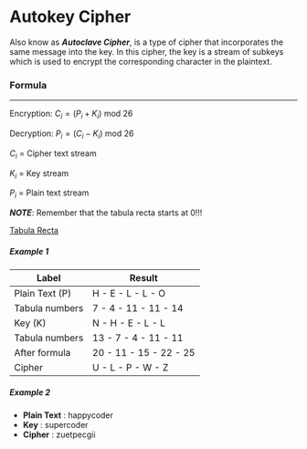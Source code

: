 # Autokey Cipher

Also know as ***Autoclave Cipher***, is a type of cipher that incorporates the
same message into the key. In this cipher, the key is a stream of subkeys which is used to encrypt the corresponding character in the plaintext.


### Formula 
---------------------

Encryption: $C_i = (P_i + K_i)$ mod 26

Decryption: $P_i = (C_i - K_i)$ mod 26

$C_i$ =	Cipher text stream

$K_i$ = 	Key stream

$P_i$ = 	Plain text stream

***NOTE***: Remember that the tabula recta starts at 0!!!


[Tabula Recta](https://upload.wikimedia.org/wikipedia/commons/9/9a/Vigen%C3%A8re_square_shading.svg)



##### Example 1


Label | Result
------------ | -------------
Plain Text (P)|    H  - E -  L -  L -  O
Tabula numbers | 7 -  4 -  11 - 11 - 14  
Key (K)| N -  H -  E -  L -  L	
Tabula numbers | 13 - 7 -  4 -  11 - 11  
After formula | 20 - 11 -  15 - 22 - 25  
Cipher| U  -  L -  P -  W -  Z

##### Example 2
- **Plain Text** : happycoder
- **Key** : supercoder
- **Cipher** : zuetpecgii
